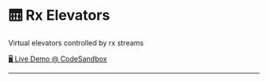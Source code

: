 # 🛗 Rx Elevators

Virtual elevators controlled by rx streams

[🖥️ Live Demo @ CodeSandbox][live_demo]

---

[live_demo]: https://codesandbox.io/s/github/hd-o/coding-challenge/tree/main/package/rx-elevators
